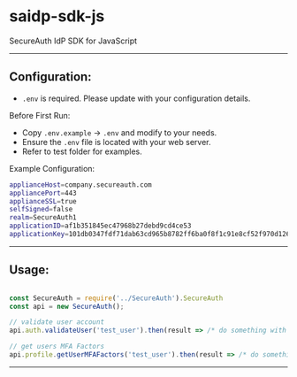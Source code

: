 # saidp-sdk-js

SecureAuth IdP SDK for JavaScript

---
## Configuration:

* `.env` is required. Please update with your configuration details.

Before First Run:
- Copy `.env.example` -> `.env` and modify to your needs.
- Ensure the `.env` file is located with your web server.
- Refer to test folder for examples.

Example Configuration:
```zsh
applianceHost=company.secureauth.com
appliancePort=443
applianceSSL=true
selfSigned=false
realm=SecureAuth1
applicationID=af1b351845ec47968b27debd9cd4ce53
applicationKey=101db0347fdf71dab63cd965b8782ff6ba0f8f1c91e8cf52f970d1267e0fb453
```

---
## Usage:

```JavaScript

const SecureAuth = require('../SecureAuth').SecureAuth
const api = new SecureAuth();

// validate user account
api.auth.validateUser('test_user').then(result => /* do something with result */ );

// get users MFA Factors
api.profile.getUserMFAFactors('test_user').then(result => /* do something with result */ );

```
---